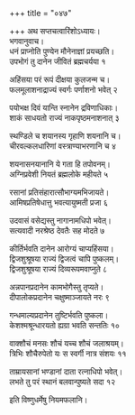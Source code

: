 +++
title = "०४७"

+++
अथ सप्तचत्वारिंशोऽध्यायः।  
भगवानुवाच।  
धनं प्राप्नोति पुण्येन मौनेनाज्ञां प्रयच्छति।  
उपभोगं तु दानेन जीवितं ब्रह्मचर्यया १

अहिंसया परं रूपं दीक्षया कुलजन्म च।  
फलमूलाशनाद्राज्यं स्वर्गः पर्णाशनो भवेत् २

पयोभक्ष दिवं यान्ति स्नानेन द्रविणाधिकाः।  
शाकं साधयतो राज्यं नाकपृष्ठमनाशनात् ३

स्थण्डिले च शयानस्य गृहाणि शयनानि च।  
चीरवल्कलधारिणां वस्त्राण्याभरणानि च ४

शयनासनयानानि ये गता हि तपोवनम्।  
अग्निप्रवेशी नियतं ब्रह्मलोके महीयते ५

रसानां प्रतिसंहारात्सौभाग्यमभिजायते।  
आमिषप्रतिषेधात्तु भवत्यायुष्मती प्रजा ६

उदवासं वसेद्यस्तु नागानामधिपो भवेत्।  
सत्यवादी नरश्रेष्ठ देवतैः सह मोदते ७

कीर्तिर्भवति दानेन आरोग्यं चाप्यहिंसया।  
द्विजशुश्रूषया राज्यं द्विजत्वं चापि पुष्कलम्।  
द्विजशुश्रूषया राज्यं दिव्यरूपमवाप्नुते ८

अन्नपानप्रदानेन कामभोगैस्तु तृप्यते।  
दीपालोकप्रदानेन चक्षुष्माञ्जायते नरः ९

गन्धमाल्यप्रदानेन तुष्टिर्भवति पुष्कला।  
केशश्मश्रून्धारयतो ह्यग्रा भवति सन्ततिः १०

वाक्शौचं मनसः शौचं यच्च शौचं जलाश्रयम्।  
त्रिभिः शौचैरुपेतो यः स स्वर्गी नात्र संशयः ११

ताम्रायसानां भण्डानां दाता रत्नाधिपो भवेत्।  
लभते तु परं स्थानं बलवान्पुष्यते सदा १२

इति विष्णुधर्मेषु नियमफलानि।  
